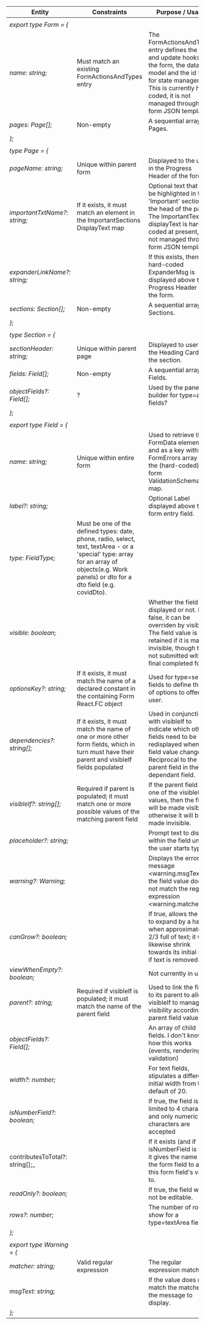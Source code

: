 | Entity                           | Constraints                                                                                                                                                                                 | Purpose / Usage                                                                                                                                                                                                   |
| -------------------------------- | ------------------------------------------------------------------------------------------------------------------------------------------------------------------------------------------- | ----------------------------------------------------------------------------------------------------------------------------------------------------------------------------------------------------------------- |
|                                  |                                                                                                                                                                                             |                                                                                                                                                                                                                   |
| _export type Form = {_           |                                                                                                                                                                                             |                                                                                                                                                                                                                   |
| _name: string;_                  | Must match an existing FormActionsAndTypes entry                                                                                                                                            | The FormActionsAndTypes entry defines the save and update hooks for the form, the data model and the id field for state management. This is currently hard-coded, it is not managed through form JSON templating. |
| _pages: Page[];_                 | Non-empty                                                                                                                                                                                   | A sequential array of Pages.                                                                                                                                                                                      |
| _};_                             |                                                                                                                                                                                             |                                                                                                                                                                                                                   |
|                                  |                                                                                                                                                                                             |                                                                                                                                                                                                                   |
| _type Page = {_                  |                                                                                                                                                                                             |                                                                                                                                                                                                                   |
| _pageName: string;_              | Unique within parent form                                                                                                                                                                   | Displayed to the user in the Progress Header of the form.                                                                                                                                                         |
| _importantTxtName?: string;_     | If it exists, it must match an element in the ImportantSections DisplayText map                                                                                                             | Optional text that will be highlighted in the 'Important' section at the head of the page. The ImportantText displayText is hard-coded at present, it is not managed through form JSON templating.                |
| _expanderLinkName?: string;_     |                                                                                                                                                                                             | If this exists, then the hard-coded ExpanderMsg is displayed above the Progress Header of the form.                                                                                                               |
| _sections: Section[];_           | Non-empty                                                                                                                                                                                   | A sequential array of Sections.                                                                                                                                                                                   |
| _};_                             |                                                                                                                                                                                             |                                                                                                                                                                                                                   |
|                                  |                                                                                                                                                                                             |                                                                                                                                                                                                                   |
| _type Section = {_               |                                                                                                                                                                                             |                                                                                                                                                                                                                   |
| _sectionHeader: string;_         | Unique within parent page                                                                                                                                                                   | Displayed to user as the Heading Card for the section.                                                                                                                                                            |
| _fields: Field[];_               | Non-empty                                                                                                                                                                                   | A sequential array of Fields.                                                                                                                                                                                     |
| _objectFields?: Field[];_        | ?                                                                                                                                                                                           | Used by the panel builder for type=array fields?                                                                                                                                                                  |
| _};_                             |                                                                                                                                                                                             |                                                                                                                                                                                                                   |
|                                  |                                                                                                                                                                                             |                                                                                                                                                                                                                   |
| _export type Field = {_          |                                                                                                                                                                                             |                                                                                                                                                                                                                   |
| _name: string;_                  | Unique within entire form                                                                                                                                                                   | Used to retrieve the FormData element, and as a key within the FormErrors array and the (hard-coded) form ValidationSchema map.                                                                                   |
| _label?: string;_                |                                                                                                                                                                                             | Optional Label displayed above the form entry field.                                                                                                                                                              |
| _type: FieldType;_               | Must be one of the defined types: date, phone, radio, select, text, textArea - or a 'special' type: array for an array of objects(e.g. Work panels) or dto for a dto field (e.g. covidDto). |                                                                                                                                                                                                                   |
| _visible: boolean;_              |                                                                                                                                                                                             | Whether the field is displayed or not. If false, it can be overriden by visibleIf. The field value is retained if it is made invisible, though this is not submitted with the final completed form.               |
| _optionsKey?: string;_           | If it exists, it must match the name of a declared constant in the containing Form React.FC object                                                                                          | Used for type=select fields to define the list of options to offer the user.                                                                                                                                      |
| _dependencies?: string[];_       | If it exists, it must match the name of one or more other form fields, which in turn must have their parent and visibleIf fields populated                                                  | Used in conjunction with visibleIf to indicate which other fields need to be redisplayed when the field value changes. Reciprocal to the parent field in the dependant field.                                     |
| _visibleIf?: string[];_          | Required if parent is populated; it must match one or more possible values of the matching parent field                                                                                     | If the parent field has one of the visibleIf values, then the field will be made visible, otherwise it will be made invisible.                                                                                    |
| _placeholder?: string;_          |                                                                                                                                                                                             | Prompt text to display within the field until the user starts typing.                                                                                                                                             |
| _warning?: Warning;_             |                                                                                                                                                                                             | Displays the error message <warning.msgText> if the field value does not match the regular expression <warning.matcher>.                                                                                          |
| _canGrow?: boolean;_             |                                                                                                                                                                                             | If true, allows the field to expand by a half when approximately 2/3 full of text; it will likewise shrink towards its initial size if text is removed.                                                           |
| _viewWhenEmpty?: boolean;_       |                                                                                                                                                                                             | Not currently in use.                                                                                                                                                                                             |
| _parent?: string;_               | Required if visibleIf is populated; it must match the name of the parent field                                                                                                              | Used to link the field to its parent to allow visibleIf to manage its visibility according to parent field values.                                                                                                |
| _objectFields?: Field[];_        |                                                                                                                                                                                             | An array of child fields. I don't know how this works (events, rendering, validation)                                                                                                                             |
| _width?: number;_                |                                                                                                                                                                                             | For text fields, stipulates a different initial width from the default of 20.                                                                                                                                     |
| _isNumberField?: boolean;_       |                                                                                                                                                                                             | If true, the field is limited to 4 characters and only numeric characters are accepted                                                                                                                            |
| contributesToTotal?: string[];\_ |                                                                                                                                                                                             | If it exists (and if isNumberField is true), it gives the name of the form field to add this form field's value to.                                                                                               |
| _readOnly?: boolean;_            |                                                                                                                                                                                             | If true, the field will not be editable.                                                                                                                                                                          |
| _rows?: number;_                 |                                                                                                                                                                                             | The number of rows to show for a type=textArea field.                                                                                                                                                             |
| _};_                             |                                                                                                                                                                                             |                                                                                                                                                                                                                   |
|                                  |                                                                                                                                                                                             |                                                                                                                                                                                                                   |
| _export type Warning = {_        |                                                                                                                                                                                             |                                                                                                                                                                                                                   |
| _matcher: string;_               | Valid regular expression                                                                                                                                                                    | The regular expression matcher.                                                                                                                                                                                   |
| _msgText: string;_               |                                                                                                                                                                                             | If the value does not match the matcher, the message to display.                                                                                                                                                  |
| _};_                             |                                                                                                                                                                                             |                                                                                                                                                                                                                   |

